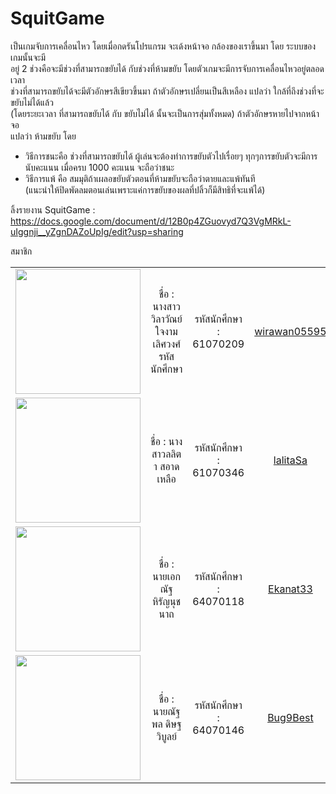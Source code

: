 # SquitGame
เป็นเกมจับการเคลื่อนไหว โดยเมื่อกดรันโปรแกรม จะเด้งหน้าจอ กล้องของเราขึ้นมา โดย ระบบของเกมนั้นจะมี <br>
อยู่ 2 ช่วงคือจะมีช่วงที่สามารถขยับได้ กับช่วงที่ห้ามขยับ โดยตัวเกมจะมีการจับการเคลื่อนไหวอยู่ตลอดเวลา <br>
ช่วงที่สามารถขยับได้จะมีตัวอักษรสีเขียวขึ้นมา ถ้าตัวอักษรเปลี่ยนเป็นสีเหลือง แปลว่า ใกล้ที่ถึงช่วงที่จะขยับไม่ได้แล้ว <br>
(โดยระยะเวลา ที่สามารถขยับได้ กับ ขยับไม่ได้ นั้นจะเป็นการสุ่มทั้งหมด) ถ้าตัวอักษรหายไปจากหน้าจอ <br>
แปลว่า ห้ามขยับ โดย
- วิธีการชนะคือ ช่วงที่สามารถขยับได้ ผู้เล่นจะต้องทำการขยับตัวไปเรื่อยๆ ทุกๆการขยับตัวจะมีการ <br>
นับคะแนน เมื่อครบ 1000 คะแนน จะถือว่าชนะ <br>
- วิธีการแพ้ คือ สมมุติถ้าเผลอขยับตัวตอนที่ห้ามขยับจะถือว่าตายและแพ้ทันที <br>
(แนะนำให้ปิดพัดลมตอนเล่นเพราะแค่การขยับของผลที่ปลิ้วก็มีสิทธิที่จะแพ้ได้)

ลิ้งรายงาน SquitGame : https://docs.google.com/document/d/12B0p4ZGuovyd7Q3VgMRkL-uIggnji__yZgnDAZoUpIg/edit?usp=sharing

สมาชิก
<table>
	<tr align="center">
		<td><a href="https://github.com/wirawan05595" target="_blank"><img src="member/1.png" width="200" height=""></a></td>
		<td>ชื่อ : นางสาววิลาวัณย์ ใจงามเลิศวงศ์	รหัสนักศึกษา</td>
		<td>รหัสนักศึกษา : 61070209</td>
		<td><a href="https://github.com/wirawan05595">wirawan05595</a></td>
	</tr>
	<tr align="center">
		<td><a href="https://github.com/lalitaSa" target="_blank"><img src="member/2.png" width="200" height=""></a></td>
		<td>ชื่อ : นางสาวลลิตา สอาดเหลือ	</td>
		<td>รหัสนักศึกษา : 61070346</td>
		<td><a href="https://github.com/lalitaSa">lalitaSa</a></td>
	</tr>
	<tr align="center">
		<td><a href="https://github.com/Ekanat33" target="_blank"><img src="member/3.png" width="200" height=""></a></td>
		<td>ชื่อ : นายเอกณัฐ หิรัญนุชนาถ</td>
		<td>รหัสนักศึกษา : 64070118</td>
		<td><a href="https://github.com/Ekanat33">Ekanat33</a></td>
	</tr>
	<tr align="center">
		<td><a href="https://github.com/Bug9Best" target="_blank"><img src="member/4.png" width="200" height=""></a></td>
		<td>ชื่อ : นายณัฐพล ดิษฐวิบูลย์</td>
		<td>รหัสนักศึกษา : 64070146</td>
		<td><a href="https://github.com/Bug9Best">Bug9Best</a></td>
	</tr>
</table>
